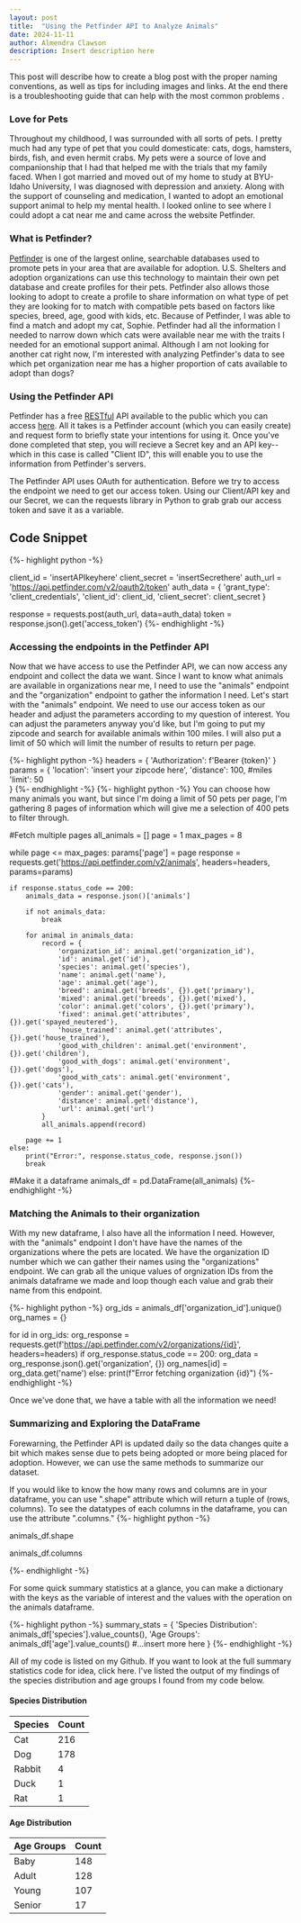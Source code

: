 ```yaml
---
layout: post
title:  "Using the Petfinder API to Analyze Animals"
date: 2024-11-11
author: Almendra Clawson
description: Insert description here
---
```


<p class="intro"><span class="dropcap">T</span>his post will describe how to create a blog post with the proper naming conventions, as well as tips for including images and links.  At the end there is a troubleshooting guide that can help with the most common problems .</p>


### Love for Pets

Throughout my childhood, I was surrounded with all sorts of pets. I pretty much had any type of pet that you could domesticate: cats, dogs, hamsters, birds, fish, and even hermit crabs. My pets were a source of love and companionship that I had that helped me with the trials that my family faced. When I got married and moved out of my home to study at BYU-Idaho University, I was diagnosed with depression and anxiety. Along with the support of counseling and medication, I wanted to adopt an emotional support animal to help my mental health. I looked online to see where I could adopt a cat near me and came across the website Petfinder.

### What is Petfinder?

[Petfinder](https://www.petfinder.com/) is one of the largest online, searchable databases used to promote pets in your area that are available for adoption. U.S. Shelters and adoption organizations can use this technology to maintain their own pet database and create profiles for their pets. Petfinder also allows those looking to adopt to create a profile to share information on what type of pet they are looking for to match with compatible pets based on factors like species, breed, age, good with kids, etc. Because of Petfinder, I was able to find a match and adopt my cat, Sophie. Petfinder had all the information I needed to narrow down which cats were available near me with the traits I needed for an emotional support animal. Although I am not looking for another cat right now, I'm interested with analyzing Petfinder's data to see which pet organization near me has a higher proportion of cats available to adopt than dogs?

### Using the Petfinder API

Petfinder has a free [RESTful](https://www.geeksforgeeks.org/rest-api-introduction/) API available to the public which you can access [here](https://www.petfinder.com/developers/). All it takes is a Petfinder account (which you can easily create) and request form to briefly state your intentions for using it. Once you've done completed that step, you will recieve a Secret key and an API key--which in this case is called "Client ID", this will enable you to use the information from Petfinder's servers.

The Petfinder API uses OAuth for authentication. Before we try to access the endpoint we need to get our access token. Using our Client/API key and our Secret, we can the requests library in Python to grab grab our access token and save it as a variable.

## Code Snippet
{%- highlight python -%}

client_id = 'insertAPIkeyhere'
client_secret = 'insertSecrethere'
auth_url = 'https://api.petfinder.com/v2/oauth2/token'
auth_data = {
    'grant_type': 'client_credentials',
    'client_id': client_id,
    'client_secret': client_secret
}

response = requests.post(auth_url, data=auth_data)
token = response.json().get('access_token')
{%- endhighlight -%}

### Accessing the endpoints in the Petfinder API

Now that we have access to use the Petfinder API, we can now access any endpoint and collect the data we want. 
Since I want to know what animals are available in organizations near me, I need to use the "animals" endpoint and the "organization" endpoint to gather the information I need.
Let's start with the "animals" endpoint. We need to use our access token as our header and adjust the parameters according to my question of interest. You can adjust the parameters
anyway you'd like, but I'm going to put my zipcode and search for available animals within 100 miles. I will also put a limit of 50 which will limit the number of results to return per page.

{%- highlight python -%}
headers = {
    'Authorization': f'Bearer {token}'
}
params = {
    'location': 'insert your zipcode here',
    'distance': 100, #miles
    'limit': 50           
}
{%- endhighlight -%}
{%- highlight python -%}
You can choose how many animals you want, but since I'm doing a limit of 50 pets per page, I'm gathering 8 pages of information which will give me a selection of 400 pets to filter through.


#Fetch multiple pages
all_animals = []
page = 1
max_pages = 8

while page <= max_pages:
    params['page'] = page
    response = requests.get('https://api.petfinder.com/v2/animals', headers=headers, params=params)

    if response.status_code == 200:
        animals_data = response.json()['animals']
        
        if not animals_data:
            break

        for animal in animals_data:
            record = {
                'organization_id': animal.get('organization_id'),
                'id': animal.get('id'),
                'species': animal.get('species'),
                'name': animal.get('name'),
                'age': animal.get('age'),
                'breed': animal.get('breeds', {}).get('primary'),
                'mixed': animal.get('breeds', {}).get('mixed'),
                'color': animal.get('colors', {}).get('primary'),
                'fixed': animal.get('attributes', {}).get('spayed_neutered'),
                'house_trained': animal.get('attributes', {}).get('house_trained'),
                'good_with_children': animal.get('environment', {}).get('children'),
                'good_with_dogs': animal.get('environment', {}).get('dogs'),
                'good_with_cats': animal.get('environment', {}).get('cats'),
                'gender': animal.get('gender'),
                'distance': animal.get('distance'),
                'url': animal.get('url')            
            }
            all_animals.append(record)
        
        page += 1 
    else:
        print("Error:", response.status_code, response.json())
        break

#Make it a dataframe
animals_df = pd.DataFrame(all_animals)
{%- endhighlight -%}


### Matching the Animals to their organization

With my new dataframe, I also have all the information I need. However, with the "animals" endpoint
I don't have have the names of the organizations where the pets are located. We have the organization ID
number which we can gather their names using the "organizations" endpoint. We can grab all the unique values
of orgnization IDs from the animals dataframe we made and loop though each value and grab their name from this
endpoint.

{%- highlight python -%}
org_ids = animals_df['organization_id'].unique()
org_names = {}

for id in org_ids:
    org_response = requests.get(f'https://api.petfinder.com/v2/organizations/{id}', headers=headers)
    if org_response.status_code == 200:
        org_data = org_response.json().get('organization', {})
        org_names[id] = org_data.get('name')
    else:
        print(f"Error fetching organization {id}")
{%- endhighlight -%}

Once we've done that, we have a table with all the information we need!


### Summarizing and Exploring the DataFrame

Forewarning, the Petfinder API is updated daily so the data changes quite a bit which makes sense due to pets being adopted or more being placed for adoption. However, we can use the same methods to summarize our dataset.

If you would like to know the how many rows and columns are in your dataframe, you can use ".shape" attribute which will return a tuple of (rows, columns). To see the datatypes of each columns in the dataframe, you can use the attribute ".columns."
{%- highlight python -%}

animals_df.shape

animals_df.columns

{%- endhighlight -%}

For some quick summary statistics at a glance, you can make a dictionary with the keys as the variable of interest and the values with the operation on the animals dataframe.

{%- highlight python -%}
summary_stats = {
    'Species Distribution': animals_df['species'].value_counts(),
    'Age Groups': animals_df['age'].value_counts()
    #...insert more here
}
{%- endhighlight -%}

All of my code is listed on my Github. If you want to look at the full summary statistics code for idea, click here. I've listed the output of my findings of the species distribution and age groups I found from my code below.

#### Species Distribution

| Species     | Count       |
| ----------- | ----------- |
| Cat         | 216         |
| Dog         | 178         |
| Rabbit      | 4           |
| Duck        | 1           |
| Rat         | 1           |

#### Age Distribution

| Age Groups  | Count       |
| ----------- | ----------- |
| Baby        | 148         |
| Adult       | 128         |
| Young       | 107         |
| Senior      | 17          |
